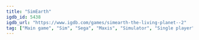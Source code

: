 ```yaml
---
title: "SimEarth"
igdb_id: 5438
igdb_url: "https://www.igdb.com/games/simearth-the-living-planet--2"
tag: ["Main game", "Sim", "Sega", "Maxis", "Simulator", "Single player", "Bird view / Isometric"]
---
```

